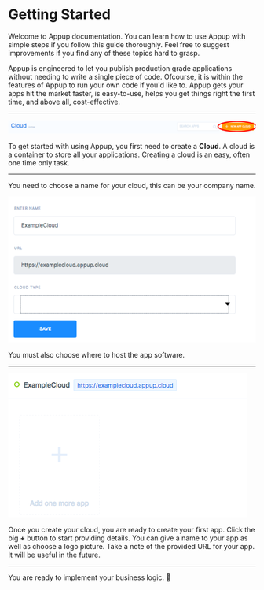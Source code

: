 # Getting Started
Welcome to Appup documentation. You can learn how to use Appup with simple steps if you follow this guide thoroughly. Feel free to suggest improvements if you find any of these topics hard to grasp. 

Appup is engineered to let you publish production grade applications without needing to write a single piece of code. Ofcourse, it is within the features of Appup to run your own code if you'd like to. 
Appup gets your apps hit the market faster, is easy-to-use, helps you get things right the first time, and above all, cost-effective.

---

![Create New Cloud](./newcloud.png)

To get started with using Appup, you first need to create a **Cloud**. A cloud is a container to store all your applications. Creating a cloud is an easy, often one time only task.

---

You need to choose a name for your cloud, this can be your company name.

![Create New Cloud Form](./newcloudform.png)

You must also choose where to host the app software.

---

![Example Cloud](./examplecloud.png)

Once you create your cloud, you are ready to create your first app. Click the big **+** button to start providing details. You can give a name to your app as well as choose a logo picture. Take a note of the provided URL for your app. It will be useful in the future.

---

You are ready to implement your business logic. :tada:
